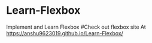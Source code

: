 # Learn-Flexbox
Implement and Learn Flexbox
#Check out flexbox site At
 https://anshu9623019.github.io/Learn-Flexbox/

